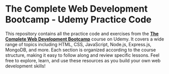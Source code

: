 # The Complete Web Development Bootcamp - Udemy Practice Code

This repository contains all the practice code and exercises from the **[The Complete Web Development Bootcamp](https://www.udemy.com/course/the-complete-web-development-bootcamp/)** course on Udemy. It covers a wide range of topics including HTML, CSS, JavaScript, Node.js, Express.js, MongoDB, and more. Each section is organized according to the course structure, making it easy to follow along and review specific lessons. Feel free to explore, learn, and use these resources as you build your own web development skills!
